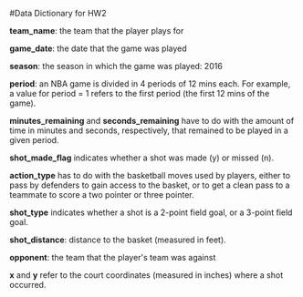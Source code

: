 #Data Dictionary for HW2

__team_name__: the team that the player plays for

__game_date__: the date that the game was played

__season__: the season in which the game was played: 2016

__period__: an NBA game is divided in 4 periods of 12 mins each. For example, a value for period = 1 refers to the first period (the first 12 mins of the game).

__minutes_remaining__ and __seconds_remaining__ have to do with the amount of time in minutes and seconds, respectively, that remained to be played in a given period.

__shot_made_flag__ indicates whether a shot was made (y) or missed (n).

__action_type__ has to do with the basketball moves used by players, either to pass by defenders to gain access to the basket, or to get a clean pass to a teammate to score a two pointer or three pointer.

__shot_type__ indicates whether a shot is a 2-point field goal, or a 3-point field goal.

__shot_distance__: distance to the basket (measured in feet).

__opponent__: the team that the player's team was against

__x__ and __y__ refer to the court coordinates (measured in inches) where a shot occurred.